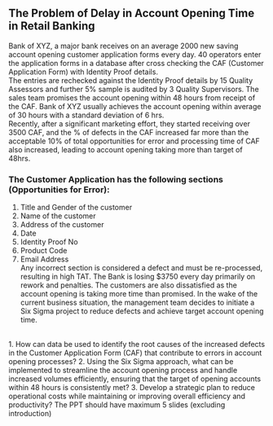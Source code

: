## The Problem of Delay in Account Opening Time in Retail Banking
Bank of XYZ, a major bank receives on an average 2000 new saving account opening customer application forms every day. 40 operators enter the application forms in a database after cross checking the CAF (Customer Application Form) with Identity Proof details.  
The entries are rechecked against the Identity Proof details by 15 Quality Assessors and further 5% sample is audited by 3 Quality Supervisors. The sales team promises the account opening within 48 hours from receipt of the CAF. Bank of XYZ usually achieves the account opening within average of 30 hours with a standard deviation of 6 hrs.  
Recently, after a significant marketing effort, they started receiving over 3500 CAF, and the % of defects in the CAF increased far more than the acceptable 10% of total opportunities for error and processing time of CAF also increased, leading to account opening taking more than target of 48hrs.
### The Customer Application has the following sections (Opportunities for Error): 
1.	Title and Gender of the customer 
2.	Name of the customer 
3.	Address of the customer 
4.	Date 
5.	Identity Proof No 
6.	Product Code 
7.	Email Address 
<br> Any incorrect section is considered a defect and must be re-processed, resulting in high TAT.
The Bank is losing $3750 every day primarily on rework and penalties. The customers are also dissatisfied as the account opening is taking more time than promised. In the wake of the current business situation, the management team decides to initiate a Six Sigma project to reduce defects and achieve target account opening time.
<br>
1.	How can data be used to identify the root causes of the increased defects in the Customer Application Form (CAF) that contribute to errors in account opening processes?
2.	Using the Six Sigma approach, what can be implemented to streamline the account opening process and handle increased volumes efficiently, ensuring that the target of opening accounts within 48 hours is consistently met?
3.	Develop a strategic plan to reduce operational costs while maintaining or improving overall efficiency and productivity?
The PPT should have maximum 5 slides (excluding introduction)

